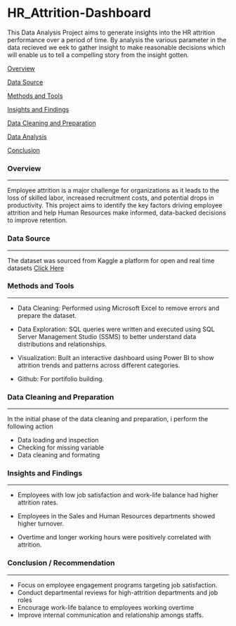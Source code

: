# HR_Attrition-Dashboard
This Data Analysis Project aims to generate insights into the HR attrition performance over a period of time. By analysis the various parameter in the data recieved we eek to gather insight to make reasonable decisions  which will enable us to tell a compelling story from the insight gotten.

[Overview](#overview)

[Data Source](#data-source)

[Methods and Tools](#methods-and-tools)

[Insights and Findings](#insights-and-findings)

[Data Cleaning and Preparation](#data-cleaning-and-preparation)

[Data Analysis](#data-analysis)

[Conclusion](#conclusion)

### Overview
---
Employee attrition is a major challenge for organizations as it leads to the loss of skilled labor, increased recruitment costs, and potential drops in productivity.
This project aims to identify the key factors driving employee attrition and help Human Resources make informed, data-backed decisions to improve retention.

### Data Source
---
The dataset was sourced from Kaggle a platform for open and real time datasets [Click Here](https://www.kaggle.com/datasets/amirazizdatascience/hr-employee-attrition)

### Methods and Tools
---
- Data Cleaning: Performed using Microsoft Excel to remove errors and prepare the dataset.

- Data Exploration: SQL queries were written and executed using SQL Server Management Studio (SSMS) to better understand data distributions and relationships.

- Visualization: Built an interactive dashboard using Power BI to show attrition trends and patterns across different categories.

- Github: For portifolio building.

### Data Cleaning and Preparation 
---
In the initial phase of the data cleaning and preparation, i perform the following action
- Data loading and inspection
- Checking for missing variable
- Data cleaning and formating

### Insights and Findings
---
- Employees with low job satisfaction and work-life balance had higher attrition rates.

- Employees in the Sales and Human Resources departments showed higher turnover.

- Overtime and longer working hours were positively correlated with attrition.


### Conclusion / Recommendation
---
- Focus on employee engagement programs targeting job satisfaction.
- Conduct departmental reviews for high-attrition departments and job roles
- Encourage work-life balance to employees working overtime
- Improve internal communication and relationship amongs staffs.


